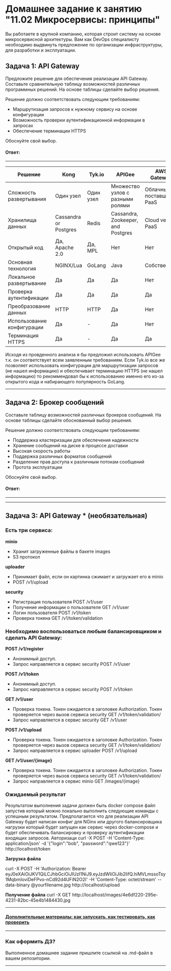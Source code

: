 
# Домашнее задание к занятию "11.02 Микросервисы: принципы"

Вы работаете в крупной компанию, которая строит систему на основе микросервисной архитектуры.
Вам как DevOps специалисту необходимо выдвинуть предложение по организации инфраструктуры, для разработки и эксплуатации.

## Задача 1: API Gateway 

Предложите решение для обеспечения реализации API Gateway. Составьте сравнительную таблицу возможностей различных программных решений. На основе таблицы сделайте выбор решения.

Решение должно соответствовать следующим требованиям:
- Маршрутизация запросов к нужному сервису на основе конфигурации
- Возможность проверки аутентификационной информации в запросах
- Обеспечение терминации HTTPS

Обоснуйте свой выбор.

#### <b>Ответ:</b>
---

Решение | Kong	| Tyk.io	| APIGee	| AWS Gateway	| Azure Gateway	| Express Gateway
------- | ------- | ------- | ------- | ------- | ------- | ------- |
Сложность развертывания	| Один узел	| Один узел	| Множество узлов с разными ролями	| Облачный поставщик PaaS	| Облачный поставщик PaaS	| Гибкий
Хранилища данных	| Cassandra or Postgres	| Redis	| Cassandra, Zookeeper, and Postgres	| Cloud vendor PaaS	| Cloud vendor PaaS	| Redis
Открытый код	| Да, Apache 2.0	| Да, MPL	| Нет	| Нет	| Нет	| Да, Apache 2.0
Основная технология	| NGINX/Lua	| GoLang	| Java	| Собственная	| Собственная	| Node.js Express
Локальное развертывание	| Да	| Да	| Да	| Нет	| Нет	| Да
Проверка аутентификации	| Да	| Да	| Да	| Да	| Да	| Да
Преобразование данных	| HTTP	| HTTP	| Да	| Нет	| Нет	| Нет
Использование конфигурации | Да | - | Да | Нет | Да | Да |
Терминация HTTPS | Да | - | Да | Да | Да | - |

Исходя из провденного анализа я бы предложил использовать APIGee т.к. он соответствует всем заявленным требованиям. Если Tyk.io все же позволяет использовать конфигурации для маршрутизации запросов (не нашел информацию) и обеспечивает терминацию HTTPS (не нашел информацию) то рекоммендовал бы к использованию именно его из-за открытого кода и набирающего популярность GoLang.

---

## Задача 2: Брокер сообщений

Составьте таблицу возможностей различных брокеров сообщений. На основе таблицы сделайте обоснованный выбор решения.

Решение должно соответствовать следующим требованиям:
- Поддержка кластеризации для обеспечения надежности
- Хранение сообщений на диске в процессе доставки
- Высокая скорость работы
- Поддержка различных форматов сообщений
- Разделение прав доступа к различным потокам сообщений
- Протота эксплуатации

Обоснуйте свой выбор.

#### <b>Ответ:</b>
---

---

## Задача 3: API Gateway * (необязательная)

### Есть три сервиса:

**minio**
- Хранит загруженные файлы в бакете images
- S3 протокол

**uploader**
- Принимает файл, если он картинка сжимает и загружает его в minio
- POST /v1/upload

**security**
- Регистрация пользователя POST /v1/user
- Получение информации о пользователе GET /v1/user
- Логин пользователя POST /v1/token
- Проверка токена GET /v1/token/validation

### Необходимо воспользоваться любым балансировщиком и сделать API Gateway:

**POST /v1/register**
- Анонимный доступ.
- Запрос направляется в сервис security POST /v1/user

**POST /v1/token**
- Анонимный доступ.
- Запрос направляется в сервис security POST /v1/token

**GET /v1/user**
- Проверка токена. Токен ожидается в заголовке Authorization. Токен проверяется через вызов сервиса security GET /v1/token/validation/
- Запрос направляется в сервис security GET /v1/user

**POST /v1/upload**
- Проверка токена. Токен ожидается в заголовке Authorization. Токен проверяется через вызов сервиса security GET /v1/token/validation/
- Запрос направляется в сервис uploader POST /v1/upload

**GET /v1/user/{image}**
- Проверка токена. Токен ожидается в заголовке Authorization. Токен проверяется через вызов сервиса security GET /v1/token/validation/
- Запрос направляется в сервис minio  GET /images/{image}

### Ожидаемый результат

Результатом выполнения задачи должен быть docker compose файл запустив который можно локально выполнить следующие команды с успешным результатом.
Предполагается что для реализации API Gateway будет написан конфиг для NGinx или другого балансировщика нагрузки который будет запущен как сервис через docker-compose и будет обеспечивать балансировку и проверку аутентификации входящих запросов.
Авторизаци
curl -X POST -H 'Content-Type: application/json' -d '{"login":"bob", "password":"qwe123"}' http://localhost/token

**Загрузка файла**

curl -X POST -H 'Authorization: Bearer eyJ0eXAiOiJKV1QiLCJhbGciOiJIUzI1NiJ9.eyJzdWIiOiJib2IifQ.hiMVLmssoTsy1MqbmIoviDeFPvo-nCd92d4UFiN2O2I' -H 'Content-Type: octet/stream' --data-binary @yourfilename.jpg http://localhost/upload

**Получение файла**
curl -X GET http://localhost/images/4e6df220-295e-4231-82bc-45e4b1484430.jpg

---

#### [Дополнительные материалы: как запускать, как тестировать, как проверить](https://github.com/netology-code/devkub-homeworks/tree/main/11-microservices-02-principles)

---

### Как оформить ДЗ?

Выполненное домашнее задание пришлите ссылкой на .md-файл в вашем репозитории.

---